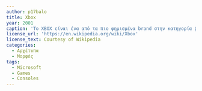 ```yaml
---
author: p17balo
title: Xbox
year: 2001
caption: 'Το XBOX είναι ένα από τα πιο φημισμένα brand στην κατηγορία βιντεοπαιχνίδια και κυκλοφόρησε τον Νοέμβριο του 2001 από την εταιρεία Microsoft.Από τότε έχει κυκλοφορήσει μια γκάμα τόσο υπηρεσιών όσο και παιχνιδιών.'
license_url: 'https://en.wikipedia.org/wiki/Xbox'
license_text: Courtesy of Wikipedia
categories:
  - Αρχέτυπα
  - Μορφές
tags:
  - Microsoft
  - Games
  - Consoles
---
```

